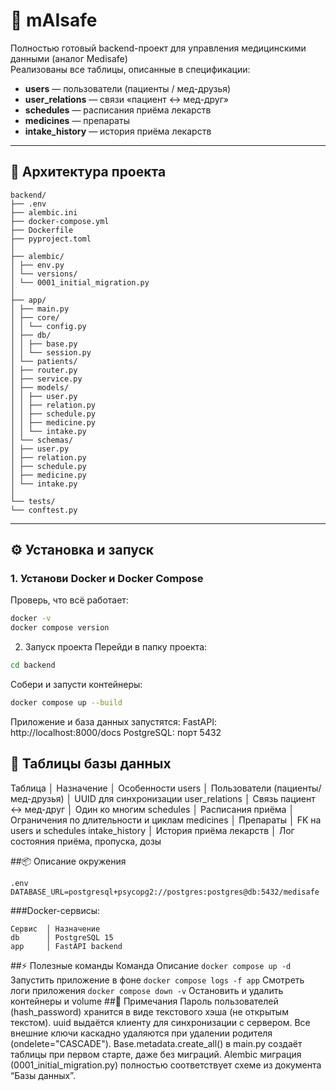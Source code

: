 # 💊 mAIsafe

Полностью готовый backend-проект для управления медицинскими данными (аналог Medisafe)  
Реализованы все таблицы, описанные в спецификации:

- **users** — пользователи (пациенты / мед-друзья)  
- **user_relations** — связи «пациент ↔ мед-друг»  
- **schedules** — расписания приёма лекарств  
- **medicines** — препараты  
- **intake_history** — история приёма лекарств  

---

## 🧩 Архитектура проекта
```
backend/
├── .env
├── alembic.ini
├── docker-compose.yml
├── Dockerfile
├── pyproject.toml
│
├── alembic/
│ ├── env.py
│ └── versions/
│ └── 0001_initial_migration.py
│
├── app/
│ ├── main.py
│ ├── core/
│ │ └── config.py
│ ├── db/
│ │ ├── base.py
│ │ └── session.py
│ └── patients/
│ ├── router.py
│ ├── service.py
│ ├── models/
│ │ ├── user.py
│ │ ├── relation.py
│ │ ├── schedule.py
│ │ ├── medicine.py
│ │ └── intake.py
│ └── schemas/
│ ├── user.py
│ ├── relation.py
│ ├── schedule.py
│ ├── medicine.py
│ └── intake.py
│
└── tests/
└── conftest.py
```
---

## ⚙️ Установка и запуск

### 1. Установи Docker и Docker Compose

Проверь, что всё работает:
```bash
docker -v
docker compose version
```
2. Запуск проекта
Перейди в папку проекта:
```bash
cd backend
```
Собери и запусти контейнеры:
```bash
docker compose up --build
```
Приложение и база данных запустятся:
FastAPI: http://localhost:8000/docs
PostgreSQL: порт 5432

## 🧱 Таблицы базы данных
Таблица	       │          Назначение                │ Особенности
users	         │ Пользователи (пациенты/мед-друзья) │	UUID для синхронизации
user_relations │	Связь пациент ↔ мед-друг	        │ Один ко многим
schedules	     │       Расписания приёма	          │ Ограничения по длительности и циклам
medicines	     │        Препараты	                  │ FK на users и schedules
intake_history │ История приёма лекарств	          │ Лог состояния приёма, пропуска, дозы

##📦 Описание окружения
```
.env
DATABASE_URL=postgresql+psycopg2://postgres:postgres@db:5432/medisafe
```
###Docker-сервисы:
```
Сервис	│ Назначение
db	    │ PostgreSQL 15
app	    │ FastAPI backend
```
##⚡ Полезные команды
Команда	Описание
```docker compose up -d```	Запустить приложение в фоне
```docker compose logs -f app```	Смотреть логи приложения
```docker compose down -v```	Остановить и удалить контейнеры и volume
##🧠 Примечания
Пароль пользователей (hash_password) хранится в виде текстового хэша (не открытым текстом).
uuid выдаётся клиенту для синхронизации с сервером.
Все внешние ключи каскадно удаляются при удалении родителя (ondelete="CASCADE").
Base.metadata.create_all() в main.py создаёт таблицы при первом старте, даже без миграций.
Alembic миграция (0001_initial_migration.py) полностью соответствует схеме из документа “Базы данных”.
